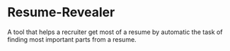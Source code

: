 # Resume-Revealer
A tool that helps a recruiter get most of a resume by automatic the task of finding most important parts from a resume.
